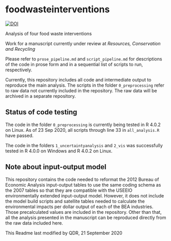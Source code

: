 # foodwasteinterventions

[![DOI](https://zenodo.org/badge/258221572.svg)](https://zenodo.org/badge/latestdoi/258221572)

Analysis of four food waste interventions

Work for a manuscript currently under review at *Resources, Conservation and Recycling*

Please refer to `prose_pipeline.md` and `script_pipeline.md` for descriptions of the code in prose form and in a sequential list of scripts to run, respectively.

Currently, this repository includes all code and intermediate output to reproduce the main analysis. 
The scripts in the folder `0_preprocessing` refer to raw data not currently included in the repository.
The raw data will be archived in a separate repository. 

## Status of code testing

The code in the folder `0_preprocessing` is currently being tested in R 4.0.2 on Linux. As of 23 Sep 2020, all scripts through line 33 in `all_analysis.R` have passed.

The code in the folders `1_uncertaintyanalysis` and `2_vis` was successfully tested in R 4.0.0 on Windows and R 4.0.2 on Linux.

## Note about input-output model

This repository contains the code needed to reformat the 2012 Bureau of Economic Analysis input-output tables to use the same
coding schema as the 2007 tables so that they are compatible with the USEEIO environmentally extended input-output model. However, it does not include the model build scripts and satellite tables needed to calculate the environmental impacts per dollar output of each of the BEA industries. Those precalculated values are included in the repository. Other than that, all the analysis presented in the manuscript can be reproduced directly from the raw data included here.

This Readme last modified by QDR, 21 September 2020
